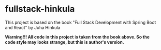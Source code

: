 # fullstack-hinkula

This project is based on the book "Full Stack Development with Spring Boot and React" 
by Juha Hinkula

**Warning!!! All code in this project is taken from the book above. So the code style may looks strange, but this is author's version.**